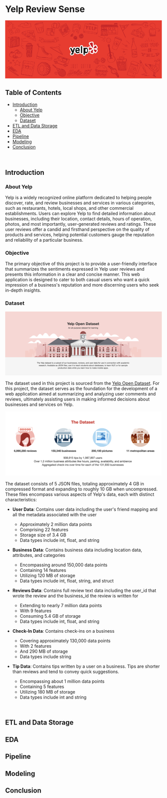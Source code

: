 # Yelp Review Sense

<img src="https://github.com/yashraizada/yelp-review-sense/blob/main/images/Header.png?raw=true"/>

## Table of Contents

* [Introduction](#Introduction)
   * [About Yelp](#About-Yelp)
   * [Objective](#Objective)
   * [Dataset](#Dataset)
* [ETL and Data Storage ](#ETL-and-Data-Storage)
* [EDA](#EDA)
* [Pipeline](#Pipeline)
* [Modeling](#Modeling)
* [Conclusion](#Conclusion)

<br/>

## Introduction

### About Yelp

Yelp is a widely recognized online platform dedicated to helping people discover, rate, and review businesses and services in various categories, such as restaurants, hotels, local shops, and other commercial establishments. Users can explore Yelp to find detailed information about businesses, including their location, contact details, hours of operation, photos, and most importantly, user-generated reviews and ratings. These user reviews offer a candid and firsthand perspective on the quality of products and services, helping potential customers gauge the reputation and reliability of a particular business.

### Objective

The primary objective of this project is to provide a user-friendly interface that summarizes the sentiments expressed in Yelp user reviews and presents this information in a clear and concise manner. This web application is designed to cater to both casual users who want a quick impression of a business's reputation and more discerning users who seek in-depth insights.

### Dataset

<img src="https://github.com/yashraizada/yelp-review-sense/blob/main/images/Yelp%20Open%20Dataset.png?raw=true"/>

The dataset used in this project is sourced from the [Yelp Open Dataset](https://www.yelp.com/dataset). For this project, the dataset serves as the foundation for the development of a web application aimed at summarizing and analyzing user comments and reviews, ultimately assisting users in making informed decisions about businesses and services on Yelp.

<img src="https://github.com/yashraizada/yelp-review-sense/blob/main/images/Dataset%20Description.png?raw=true"/>

The dataset consists of 5 JSON files, totaling approximately 4 GB in compressed format and expanding to roughly 10 GB when uncompressed. These files encompass various aspects of Yelp's data, each with distinct characteristics:

* **User Data**: Contains user data including the user's friend mapping and all the metadata associated with the user
    * Approximately 2 million data points
    * Comprising 22 features
    * Storage size of 3.4 GB
    * Data types include int, float, and string

* **Business Data**: Contains business data including location data, attributes, and categories
    * Encompassing around 150,000 data points
    * Containing 14 features
    * Utilizing 120 MB of storage
    * Data types include int, float, string, and struct

* **Reviews Data**: Contains full review text data including the user_id that wrote the review and the business_id the review is written for
    * Extending to nearly 7 million data points
    * With 9 features
    * Consuming 5.4 GB of storage
    * Data types include int, float, and string

* **Check-In Data**: Contains check-ins on a business
    * Covering approximately 130,000 data points
    * With 2 features
    * And 290 MB of storage
    * Data types include string

* **Tip Data**: Contains tips written by a user on a business. Tips are shorter than reviews and tend to convey quick suggestions.
    * Encompassing about 1 million data points
    * Containing 5 features
    * Utilizing 180 MB of storage
    * Data types include int and string


<br/>

## ETL and Data Storage
## EDA
## Pipeline
## Modeling
## Conclusion
